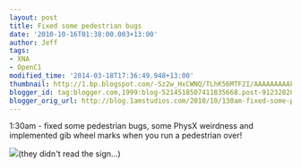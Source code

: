 ```yaml
---
layout: post
title: Fixed some pedestrian bugs
date: '2010-10-16T01:38:00.003+13:00'
author: Jeff
tags:
- XNA
- OpenC1
modified_time: '2014-03-18T17:36:49.948+13:00'
thumbnail: http://1.bp.blogspot.com/-Sz2w_HxCWNQ/TLhK56MTF2I/AAAAAAAAAF0/n7P1iPuqxsU/s72-c/ndump015.jpg
blogger_id: tag:blogger.com,1999:blog-5214518507411835668.post-9123282889493261141
blogger_orig_url: http://blog.1amstudios.com/2010/10/130am-fixed-some-pedestrian-bugs-some.html
---
```

1:30am - fixed some pedestrian bugs, some PhysX weirdness and implemented gib wheel marks when you run a pedestrian over!

![](http://1.bp.blogspot.com/-Sz2w_HxCWNQ/TLhK56MTF2I/AAAAAAAAAF0/n7P1iPuqxsU/ndump015.jpg)(they didn't read the sign...)